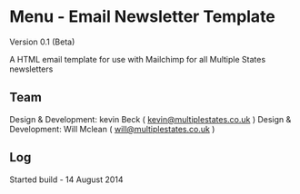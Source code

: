 Menu - Email Newsletter Template
=============
Version 0.1 (Beta)

A HTML email template for use with Mailchimp for all Multiple States newsletters

Team
--------------
Design & Development: kevin Beck ( kevin@multiplestates.co.uk ) 
Design & Development: Will Mclean ( will@multiplestates.co.uk ) 

Log
--------------

Started build - 14 August 2014

